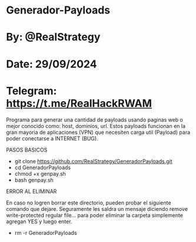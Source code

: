 # Generador-Payloads
# By: @RealStrategy
# Date: 29/09/2024
# Telegram: https://t.me/RealHackRWAM

Programa para generar una cantidad de payloads usando paginas web o mejor conocido como: host, dominios, url. Estos payloads funcionan en la gran mayoria de aplicaciones (VPN) que necesiten carga util (Payload) para poder conectarse a INTERNET (BUG). 

PASOS BASICOS 

- git clone https://github.com/RealStrategy/GeneradorPayloads.git
- cd GeneradorPayloads
- chmod +x genpay.sh
- bash genpay.sh

ERROR AL ELIMINAR

En caso no logren borrar este directorio, pueden probar el siguiente comando que dejare. Seguramente les saldra un mensaje diciendo remove write-protected regular file... para poder eliminar la carpeta simplemente agregan YES y luego enter.

- rm -r GeneradorPayloads 
